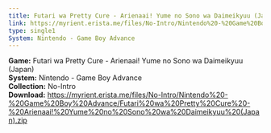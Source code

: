 ```yaml
---
title: Futari wa Pretty Cure - Arienaai! Yume no Sono wa Daimeikyuu (Japan)
link: https://myrient.erista.me/files/No-Intro/Nintendo%20-%20Game%20Boy%20Advance/Futari%20wa%20Pretty%20Cure%20-%20Arienaai!%20Yume%20no%20Sono%20wa%20Daimeikyuu%20(Japan).zip
type: single1
System: Nintendo - Game Boy Advance
---
```

<b>Game:</b> Futari wa Pretty Cure - Arienaai! Yume no Sono wa Daimeikyuu (Japan)<br>
<b>System:</b> Nintendo - Game Boy Advance<br>
<b>Collection:</b> No-Intro<br>
<b>Download:</b> https://myrient.erista.me/files/No-Intro/Nintendo%20-%20Game%20Boy%20Advance/Futari%20wa%20Pretty%20Cure%20-%20Arienaai!%20Yume%20no%20Sono%20wa%20Daimeikyuu%20(Japan).zip